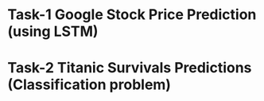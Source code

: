 # Task-1 Google Stock Price Prediction (using LSTM)
# Task-2 Titanic Survivals Predictions (Classification problem)
